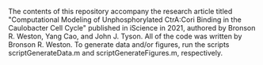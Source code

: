 The contents of this repository accompany the research article titled "Computational Modeling of Unphosphorylated CtrA:Cori Binding in the Caulobacter Cell Cycle" published in iScience in 2021, authored by Bronson R. Weston, Yang Cao, and John J. Tyson.
All of the code was written by Bronson R. Weston.
To generate data and/or figures, run the scripts scriptGenerateData.m and scriptGenerateFigures.m, respectively.
